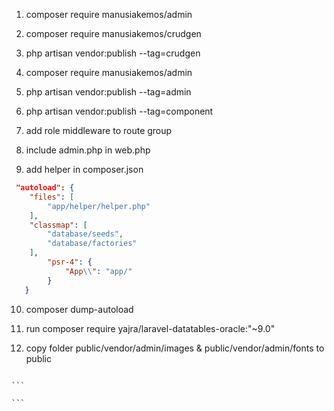 1.  composer require manusiakemos/admin

2.  composer require manusiakemos/crudgen

3.  php artisan vendor:publish --tag=crudgen

4.  composer require manusiakemos/admin

5.  php artisan vendor:publish --tag=admin

6.  php artisan vendor:publish --tag=component

7.  add role middleware to route group

8.  include admin.php in web.php

9.  add helper in composer.json

```json
 "autoload": {
    "files": [
    	"app/helper/helper.php"
    ],
    "classmap": [
    	"database/seeds",
    	"database/factories"
    ],
    	"psr-4": {
    		"App\\": "app/"
    	}
   }
```

10. composer dump-autoload

11. run composer require yajra/laravel-datatables-oracle:"~9.0"

12. copy folder public/vendor/admin/images & public/vendor/admin/fonts to public

````

```

```
````
